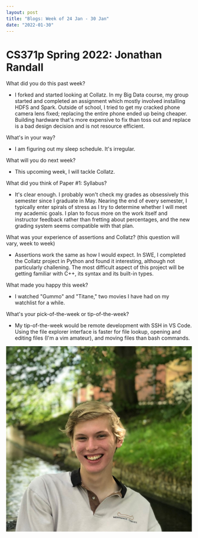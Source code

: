 ```yaml
---
layout: post
title: "Blogs: Week of 24 Jan - 30 Jan"
date: "2022-01-30"
---
```


# CS371p Spring 2022: Jonathan Randall

What did you do this past week?
- I forked and started looking at Collatz. In my Big Data course, my group started and completed an assignment which mostly involved installing HDFS and Spark. Outside of school, I tried to get my cracked phone camera lens fixed; replacing the entire phone ended up being cheaper. Building hardware that's more expensive to fix than toss out and replace is a bad design decision and is not resource efficient.

What's in your way?
- I am figuring out my sleep schedule. It's irregular.

What will you do next week?
- This upcoming week, I will tackle Collatz.

What did you think of Paper #1: Syllabus?
- It's clear enough. I probably won't check my grades as obsessively this semester since I graduate in May. Nearing the end of every semester, I typically enter spirals of stress as I try to determine whether I will meet my academic goals. I plan to focus more on the work itself and instructor feedback rather than fretting about percentages, and the new grading system seems compatible with that plan.

What was your experience of assertions and Collatz? (this question will vary, week to week)
- Assertions work the same as how I would expect. In SWE, I completed the Collatz project in Python and found it interesting, although not particularly challening. The most difficult aspect of this project will be getting familiar with C++, its syntax and its built-in types.

What made you happy this week?
- I watched "Gummo" and "Titane," two movies I have had on my watchlist for a while.

What's your pick-of-the-week or tip-of-the-week?
- My tip-of-the-week would be remote development with SSH in VS Code. Using the file explorer interface is faster for file lookup, opening and editing files (I'm a vim amateur), and moving files than bash commands.

![Headshot](/blog/assets/jonathan.png)
